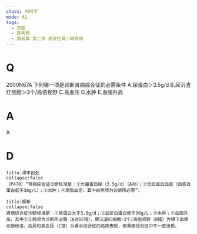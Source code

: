 ```yaml
---
class: 内科学
mode: A1
tags:
  - 真题
  - 医考帮
  - 第五篇-第二章-原发性肾小球疾病
---
```


# Q
2000N67A 下列哪一项是诊断肾病综合征的必需条件
A.尿蛋白＞3.5g/d
B.尿沉渣红细胞＞3个/高倍视野
C.高血压
D.水肿
E.血脂升高

# A
A
# D
```ad-note
title:课本出处
collapse:false
（P470）“肾病综合征诊断标准是：①大量蛋白尿（3.5g/d）（A对）；②低白蛋白血症（血浆白蛋白低于30g/L）；③水肿；④高脂血症。其中前两项为诊断所必需”。
```

```ad-summary
title:解析
collapse:false
肾病综合征诊断标准是：①尿蛋白大于3.5g/d；②血浆白蛋白低于30g/L；③水肿；④血脂升高。其中①②两项为诊断所必需（A对DE错）。尿沉渣红细胞˃3个/高倍视野（B错）为镜下血尿诊断标准，血尿和高血压（C错）为肾炎综合征的临床表现，但肾病综合征中不一定出现。
```

